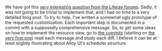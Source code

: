 We have got this [very interesting question from the Liferay forums](https://www.liferay.com/community/forums/-/message_boards/message/53456231).
Sadly, it was not going to be trivial to implement that, and I had no time to a very detailed blog post.
To try to help, I've written a somewhat ugly prototype of the requested customization. Each important step is
documented in a commit with a supposedly comprehensive message. So, to get some ideas on how to implement
the resource view, go to [the commits](https://github.com/brandizzi/aui-scheduler-view-resources/commits/master) (starting
on [the very first one](https://github.com/brandizzi/aui-scheduler-view-resources/commit/3b016c4e682431feb19e47145eaab2aa6aa176b0))
read each message and study each diff. I believe it can be at least slightly illustrating about Alloy UI's scheduler
structure.
